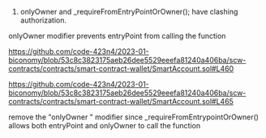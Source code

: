 1. onlyOwner and _requireFromEntryPointOrOwner(); 
  have clashing authorization.

 onlyOwner modifier prevents entryPoint from calling the function

https://github.com/code-423n4/2023-01-biconomy/blob/53c8c3823175aeb26dee5529eeefa81240a406ba/scw-contracts/contracts/smart-contract-wallet/SmartAccount.sol#L460

https://github.com/code-423n4/2023-01-biconomy/blob/53c8c3823175aeb26dee5529eeefa81240a406ba/scw-contracts/contracts/smart-contract-wallet/SmartAccount.sol#L465

remove the "onlyOwner " modifier since  _requireFromEntrypointOrOwner() allows both entryPoint and onlyOwner to call the function